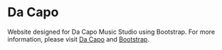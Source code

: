 # Da Capo
Website designed for Da Capo Music Studio using Bootstrap.  For more information, please visit <a href="http://dacapomusicstudio.com/" target="_blank">Da Capo</a> and <a href="http://startbootstrap.com/">Bootstrap</a>.
